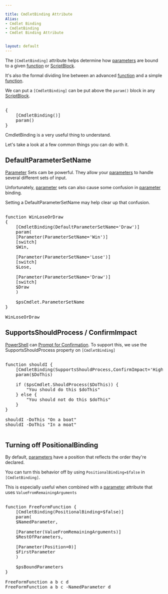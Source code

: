 ```yaml
---

title: CmdletBinding Attribute
Alias: 
- Cmdlet Binding
- CmdletBinding
- Cmdlet Binding Attribute


layout: default
---
```


The `[CmdletBinding]` attribute helps determine how [parameters](/PowerShell/Parameters) are bound to a given [function](/PowerShell/Functions) or [ScriptBlock](/PowerShell/ScriptBlock).

It's also the formal dividing line between an advanced [function](/PowerShell/Functions) and a simple [function](/PowerShell/Functions).

We can put a `[CmdletBinding]` can be put above the `param()` block in any [ScriptBlock](/PowerShell/ScriptBlock).

<pre><br/><span class='Magenta'>{</span><br/>&nbsp;&nbsp;&nbsp;&nbsp;<span class='Magenta'>[</span><span class='Output'>CmdletBinding</span><span class='Magenta'>(</span><span class='Magenta'>)</span><span class='Magenta'>]</span><br/>&nbsp;&nbsp;&nbsp;&nbsp;<span class='Verbose'>param</span><span class='Magenta'>(</span><span class='Magenta'>)</span><br/><span class='Magenta'>}</span><br/></pre>

CmdletBinding is a very useful thing to understand.

Let's take a look at a few common things you can do with it.

## DefaultParameterSetName

[Parameter](/PowerShell/Parameters) Sets cam be powerful.  They allow your [parameters](/PowerShell/Parameters) to handle several different sets of input.

Unfortunately, [parameter](/PowerShell/Parameters) sets can also cause some confusion in [parameter](/PowerShell/Parameters) binding.  

Setting a DefaultParameterSetName may help clear up that confusion.

<pre><br/><span class='Verbose'>function</span>&nbsp;<span class='Verbose'>WinLoseOrDraw</span><br/><span class='Magenta'>{</span><br/>&nbsp;&nbsp;&nbsp;&nbsp;<span class='Magenta'>[</span><span class='Output'>CmdletBinding</span><span class='Magenta'>(</span><span class='Output'>DefaultParameterSetName</span><span class='Magenta'>=</span><span class='Verbose'>'Draw'</span><span class='Magenta'>)</span><span class='Magenta'>]</span><br/>&nbsp;&nbsp;&nbsp;&nbsp;<span class='Verbose'>param</span><span class='Magenta'>(</span><br/>&nbsp;&nbsp;&nbsp;&nbsp;<span class='Magenta'>[</span><span class='Output'>Parameter</span><span class='Magenta'>(</span><span class='Output'>ParameterSetName</span><span class='Magenta'>=</span><span class='Verbose'>'Win'</span><span class='Magenta'>)</span><span class='Magenta'>]</span><br/>&nbsp;&nbsp;&nbsp;&nbsp;<span class='Progress'>[switch]</span><br/>&nbsp;&nbsp;&nbsp;&nbsp;<span class='Warning'>$Win</span><span class='Magenta'>,</span><br/><br/>&nbsp;&nbsp;&nbsp;&nbsp;<span class='Magenta'>[</span><span class='Output'>Parameter</span><span class='Magenta'>(</span><span class='Output'>ParameterSetName</span><span class='Magenta'>=</span><span class='Verbose'>'Lose'</span><span class='Magenta'>)</span><span class='Magenta'>]</span><br/>&nbsp;&nbsp;&nbsp;&nbsp;<span class='Progress'>[switch]</span><br/>&nbsp;&nbsp;&nbsp;&nbsp;<span class='Warning'>$Lose</span><span class='Magenta'>,</span><br/><br/>&nbsp;&nbsp;&nbsp;&nbsp;<span class='Magenta'>[</span><span class='Output'>Parameter</span><span class='Magenta'>(</span><span class='Output'>ParameterSetName</span><span class='Magenta'>=</span><span class='Verbose'>'Draw'</span><span class='Magenta'>)</span><span class='Magenta'>]</span><br/>&nbsp;&nbsp;&nbsp;&nbsp;<span class='Progress'>[switch]</span><br/>&nbsp;&nbsp;&nbsp;&nbsp;<span class='Warning'>$Draw</span><br/>&nbsp;&nbsp;&nbsp;&nbsp;<span class='Magenta'>)</span><br/><br/>&nbsp;&nbsp;&nbsp;&nbsp;<span class='Warning'>$psCmdlet</span><span class='Magenta'>.</span><span class='Output'>ParameterSetName</span><br/><span class='Magenta'>}</span><br/><br/><span class='Warning'>WinLoseOrDraw</span><br/></pre>


## SupportsShouldProcess / ConfirmImpact

[PowerShell](/PowerShell) can [Prompt for Confirmation](/PowerShell/Concepts/Prompt-For-Confirmation).  To support this, we use the SupportsShouldProcess property on `[CmdletBinding]`

<pre><br/><span class='Verbose'>function</span>&nbsp;<span class='Verbose'>shouldI</span>&nbsp;<span class='Magenta'>{</span><br/>&nbsp;&nbsp;&nbsp;&nbsp;<span class='Magenta'>[</span><span class='Output'>CmdletBinding</span><span class='Magenta'>(</span><span class='Output'>SupportsShouldProcess</span><span class='Magenta'>,</span><span class='Output'>ConfirmImpact</span><span class='Magenta'>=</span><span class='Verbose'>'High'</span><span class='Magenta'>)</span><span class='Magenta'>]</span><br/>&nbsp;&nbsp;&nbsp;&nbsp;<span class='Verbose'>param</span><span class='Magenta'>(</span><span class='Warning'>$DoThis</span><span class='Magenta'>)</span><br/><br/>&nbsp;&nbsp;&nbsp;&nbsp;<span class='Verbose'>if</span>&nbsp;<span class='Magenta'>(</span><span class='Warning'>$psCmdlet</span><span class='Magenta'>.</span><span class='Output'>ShouldProcess</span><span class='Magenta'>(</span><span class='Warning'>$DoThis</span><span class='Magenta'>)</span><span class='Magenta'>)</span>&nbsp;<span class='Magenta'>{</span><br/>&nbsp;&nbsp;&nbsp;&nbsp;&nbsp;&nbsp;&nbsp;&nbsp;<span class='Verbose'>"You should do this $doThis"</span><br/>&nbsp;&nbsp;&nbsp;&nbsp;<span class='Magenta'>}</span>&nbsp;<span class='Verbose'>else</span>&nbsp;<span class='Magenta'>{</span><br/>&nbsp;&nbsp;&nbsp;&nbsp;&nbsp;&nbsp;&nbsp;&nbsp;<span class='Verbose'>"You should not do this $doThis"</span><br/>&nbsp;&nbsp;&nbsp;&nbsp;<span class='Magenta'>}</span><br/><span class='Magenta'>}</span><br/><br/><span class='Warning'>shouldI</span>&nbsp;<span class='Magenta'>-DoThis</span>&nbsp;<span class='Verbose'>"On a boat"</span><br/><span class='Warning'>shouldI</span>&nbsp;<span class='Magenta'>-DoThis</span>&nbsp;<span class='Verbose'>"In a moat"</span><br/><br/></pre>

## Turning off PositionalBinding

By default, [parameters](/PowerShell/Parameters) have a position that reflects the order they're declared.

You can turn this behavior off by using `PositionalBinding=$false` in `[CmdletBinding]`.

This is especially useful when combined with a [parameter](/PowerShell/Parameters) attribute that uses `ValueFromRemainingArguments`

<pre><br/><span class='Verbose'>function</span>&nbsp;<span class='Verbose'>FreeFormFunction</span>&nbsp;<span class='Magenta'>{</span><br/>&nbsp;&nbsp;&nbsp;&nbsp;<span class='Magenta'>[</span><span class='Output'>CmdletBinding</span><span class='Magenta'>(</span><span class='Output'>PositionalBinding</span><span class='Magenta'>=</span><span class='Warning'>$false</span><span class='Magenta'>)</span><span class='Magenta'>]</span><br/>&nbsp;&nbsp;&nbsp;&nbsp;<span class='Verbose'>param</span><span class='Magenta'>(</span><br/>&nbsp;&nbsp;&nbsp;&nbsp;<span class='Warning'>$NamedParameter</span><span class='Magenta'>,</span><br/><br/>&nbsp;&nbsp;&nbsp;&nbsp;<span class='Magenta'>[</span><span class='Output'>Parameter</span><span class='Magenta'>(</span><span class='Output'>ValueFromRemainingArguments</span><span class='Magenta'>)</span><span class='Magenta'>]</span><br/>&nbsp;&nbsp;&nbsp;&nbsp;<span class='Warning'>$RestOfParameters</span><span class='Magenta'>,</span><br/><br/>&nbsp;&nbsp;&nbsp;&nbsp;<span class='Magenta'>[</span><span class='Output'>Parameter</span><span class='Magenta'>(</span><span class='Output'>Position</span><span class='Magenta'>=</span><span class='Output'>0</span><span class='Magenta'>)</span><span class='Magenta'>]</span><br/>&nbsp;&nbsp;&nbsp;&nbsp;<span class='Warning'>$FirstParameter</span>&nbsp;&nbsp;&nbsp;&nbsp;<br/>&nbsp;&nbsp;&nbsp;&nbsp;<span class='Magenta'>)</span><br/><br/>&nbsp;&nbsp;&nbsp;&nbsp;<span class='Warning'>$psBoundParameters</span><br/><span class='Magenta'>}</span><br/><br/><span class='Warning'>FreeFormFunction</span>&nbsp;<span class='Verbose'>a</span>&nbsp;<span class='Verbose'>b</span>&nbsp;<span class='Verbose'>c</span>&nbsp;<span class='Verbose'>d</span><br/><span class='Warning'>FreeFormFunction</span>&nbsp;<span class='Verbose'>a</span>&nbsp;<span class='Verbose'>b</span>&nbsp;<span class='Verbose'>c</span>&nbsp;<span class='Magenta'>-NamedParameter</span>&nbsp;<span class='Verbose'>d</span><br/></pre>

